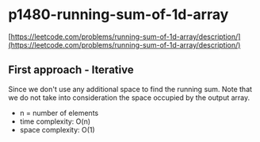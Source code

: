 # p1480-running-sum-of-1d-array
[https://leetcode.com/problems/running-sum-of-1d-array/description/](https://leetcode.com/problems/running-sum-of-1d-array/description/)

## First approach - Iterative

Since we don't use any additional space to find the running sum. Note that we do not take into consideration the space occupied by the output array.

- n = number of elements
- time complexity: O(n)
- space complexity: O(1)